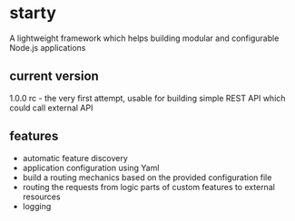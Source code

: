 # starty
A lightweight framework which helps building modular and configurable Node.js applications

## current version
1.0.0 rc - the very first attempt, usable for building simple REST API which could call external API

## features
- automatic feature discovery
- application configuration using Yaml
- build a routing mechanics based on the provided configuration file
- routing the requests from logic parts of custom features to external resources
- logging
